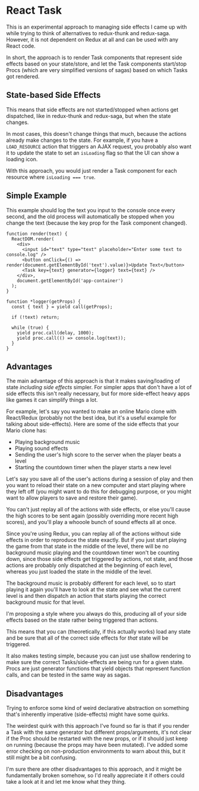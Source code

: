 # React Task

This is an experimental approach to managing side effects I came up with while
trying to think of alternatives to redux-thunk and redux-saga. However, it is
not dependent on Redux at all and can be used with any React code.

In short, the approach is to render Task components that represent side
effects based on your state/store, and let the Task components
start/stop Procs (which are very simplified versions of sagas) based on
which Tasks got rendered.

## State-based Side Effects

This means that side effects are not started/stopped when actions get
dispatched, like in redux-thunk and redux-saga, but when the state changes.

In most cases, this doesn't change things that much, because the actions
already make changes to the state. For example, if you have a `LOAD_RESOURCE`
action that triggers an AJAX request, you probably also want it to update the
state to set an `isLoading` flag so that the UI can show a loading icon.

With this approach, you would just render a Task component for each resource
where `isLoading === true`.

## Simple Example

This example should log the text you input to the console once every
second, and the old process will automatically be stopped when you
change the text (because the key prop for the Task component changed).

```
function render(text) {
  ReactDOM.render(
    <div>
      <input id="text" type="text" placeholder="Enter some text to console.log" />
      <button onClick={() => render(document.getElementById('text').value)}>Update Text</button>
      <Task key={text} generator={logger} text={text} />
    </div>,
    document.getElementById('app-container')
  );
}

function *logger(getProps) {
  const { text } = yield call(getProps);

  if (!text) return;

  while (true) {
    yield proc.call(delay, 1000);
    yield proc.call(() => console.log(text));
  }
}
```

## Advantages

The main advantage of this approach is that it makes saving/loading of
state *including side effects* simpler. For simpler apps that don't have a lot
of side effects this isn't really necessary, but for more side-effect
heavy apps like games it can simplify things a lot.

For example, let's say you wanted to make an online Mario clone with
React/Redux (probably not the best idea, but it's a useful example for
talking about side-effects). Here are some of the side effects that your
Mario clone has:

* Playing background music
* Playing sound effects
* Sending the user's high score to the server when the player beats a
  level
* Starting the countdown timer when the player starts a new level

Let's say you save all of the user's actions during a session of play
and then you want to reload their state on a new computer and start
playing where they left off (you might want to do this for debugging
purpose, or you might want to allow players to save and restore their
game).

You can't just replay all of the actions with side effects, or else
you'll cause the high scores to be sent again (possibly overriding more
recent high scores), and you'll play a whooole bunch of sound effects
all at once.

Since you're using Redux, you can replay all of the actions without side
effects in order to reproduce the state exactly. But if you just start
playing the game from that state in the middle of the level, there will
be no background music playing and the countdown timer won't be counting
down, since those side effects get triggered by actions, not state, and
those actions are probably only dispatched at the beginning of each
level, whereas you just loaded the state in the middle of the level.

The background music is probably different for each level, so to start
playing it again you'll have to look at the state and see what the
current level is and then dispatch an action that starts playing the
correct background music for that level.

I'm proposing a style where you always do this, producing all of your
side effects based on the state rather being triggered than actions.

This means that you can (theoretically, if this actually works) load any
state and be sure that all of the correct side effects for *that* state
will be triggered.

It also makes testing simple, because you can just use shallow rendering
to make sure the correct Tasks/side-effects are being run for a given
state. Procs are just generator functions that yield objects that
represent function calls, and can be tested in the same way as sagas.

## Disadvantages

Trying to enforce some kind of weird declarative abstraction on
something that's inherently imperative (side-effects) might have some
quirks.

The weirdest quirk with this approach I've found so far is that if you
render a Task with the same generator but different props/arguments,
it's not clear if the Proc should be restarted with the new props, or if
it should just keep on running (because the props may have been
mutated). I've added some error checking on non-production environments
to warn about this, but it still might be a bit confusing.

I'm sure there are other disadvantages to this approach, and it might be
fundamentally broken somehow, so I'd really appreciate it if others
could take a look at it and let me know what they thing.

